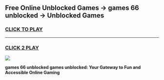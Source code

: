 
## Free Online Unblocked Games → games 66 unblocked → Unblocked Games
<h3>
<a href="https://premium.freeplayer.one?title=games_66_unblocked&ref=21F">CLICK TO PLAY</a></h3>
<hr>

<h3>
<a href="https://premium.freeplayer.one?title=games_66_unblocked&ref=21F">CLICK 2 PLAY</a>
  
</h3>

<a href="https://premium.freeplayer.one?title=games_66_unblocked&ref=21F/"><img src="https://clearcache.store/games.png"></a>


**games 66 unblocked games unblocked: Your Gateway to Fun and Accessible Online Gaming**
